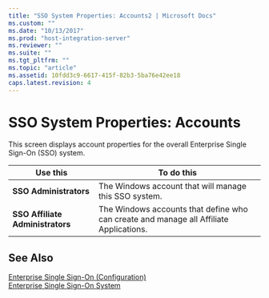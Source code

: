 ```yaml
---
title: "SSO System Properties: Accounts2 | Microsoft Docs"
ms.custom: ""
ms.date: "10/13/2017"
ms.prod: "host-integration-server"
ms.reviewer: ""
ms.suite: ""
ms.tgt_pltfrm: ""
ms.topic: "article"
ms.assetid: 10fdd3c9-6617-415f-82b3-5ba76e42ee18
caps.latest.revision: 4
---
```

# SSO System Properties: Accounts
This screen displays account properties for the overall Enterprise Single Sign-On (SSO) system.  
  
|Use this|To do this|  
|--------------|----------------|  
|**SSO Administrators**|The Windows account that will manage this SSO system.|  
|**SSO Affiliate Administrators**|The Windows accounts that define who can create and manage all Affiliate Applications.|  
  
## See Also  
 [Enterprise Single Sign-On (Configuration)](../core/enterprise-single-sign-on-configuration.md)   
 [Enterprise Single Sign-On System](../core/enterprise-single-sign-on-system.md)